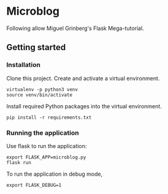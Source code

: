# Microblog

Following allow Miguel Grinberg's Flask Mega-tutorial.

## Getting started

### Installation
Clone this project.
Create and activate a virtual environment.
```
virtualenv -p python3 venv
source venv/bin/activate
```

Install required Python packages into the virtual environment.
```
pip install -r requirements.txt
```

### Running the application
Use flask to run the application:
```
export FLASK_APP=microblog.py
flask run
```

To run the application in debug mode,
```
export FLASK_DEBUG=1
```
